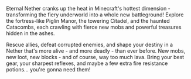Eternal Nether cranks up the heat in Minecraft's hottest dimension - transforming the fiery underworld into a whole new battleground! Explore the fortress-like Piglin Manor, the towering Citadel, and the haunted Catacombs, each crawling with fierce new mobs and powerful treasures hidden in the ashes.

Rescue allies, defeat corrupted enemies, and shape your destiny in a Nether that's more alive - and more deadly - than ever before. New mobs, new loot, new blocks - and of course, way too much lava. Bring your best gear, your sharpest reflexes, and maybe a few extra fire resistance potions... you're gonna need them!